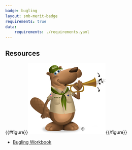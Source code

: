 ```yaml
---
badge: bugling
layout: smb-merit-badge
requirements: true
data:
    requirements: ./requirements.yaml
---
```


## Resources

{{#figure}}<img src="bugling-bucky.jpg" class="W(100%)" />{{/figure}}
* [Bugling Workbook](bugling-workbook.pdf)

